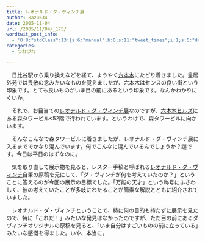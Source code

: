 ```yaml
---
title: レオナルド・ダ・ヴィンチ展
author: kazu634
date: 2005-11-04
url: /2005/11/04/_175/
wordtwit_post_info:
  - 'O:8:"stdClass":13:{s:6:"manual";b:0;s:11:"tweet_times";i:1;s:5:"delay";i:0;s:7:"enabled";i:1;s:10:"separation";s:2:"60";s:7:"version";s:3:"3.7";s:14:"tweet_template";b:0;s:6:"status";i:2;s:6:"result";a:0:{}s:13:"tweet_counter";i:2;s:13:"tweet_log_ids";a:1:{i:0;i:2145;}s:9:"hash_tags";a:0:{}s:8:"accounts";a:1:{i:0;s:7:"kazu634";}}'
categories:
  - つれづれ

---
```

<div class="section">
<p>
    　日比谷駅から乗り換えなどを経て、ようやく<a href="http://map.yahoo.co.jp/pl?nl=35.39.26.212&el=139.43.57.504&la=1&fi=1&skey=%cf%bb%cb%dc%cc%da%a5%d2%a5%eb%a5%ba&sc=2" onclick="__gaTracker('send', 'event', 'outbound-article', 'http://map.yahoo.co.jp/pl?nl=35.39.26.212&el=139.43.57.504&la=1&fi=1&skey=%cf%bb%cb%dc%cc%da%a5%d2%a5%eb%a5%ba&sc=2', '六本木');" target="blank">六本木</a>にたどり着きました。皇居外苑では畏敬の念みたいなものを覚えましたが、六本木はセンスの良い街という印象です。とても良いものがいま目の前にあるという印象です。なんかわかりにくいか。
</p></p> 
  
<p>
    　それで、お目当ての<a href="http://www.leonardodavinci.jp/index.html" onclick="__gaTracker('send', 'event', 'outbound-article', 'http://www.leonardodavinci.jp/index.html', 'レオナルド・ダ・ヴィンチ展');" target="blank">レオナルド・ダ・ヴィンチ展</a>なのですが、<a href="http://ja.wikipedia.org/wiki/%E5%85%AD%E6%9C%AC%E6%9C%A8%E3%83%92%E3%83%AB%E3%82%BA" onclick="__gaTracker('send', 'event', 'outbound-article', 'http://ja.wikipedia.org/wiki/%E5%85%AD%E6%9C%AC%E6%9C%A8%E3%83%92%E3%83%AB%E3%82%BA', '六本木ヒルズ');" target="blank">六本木ヒルズ</a>にある森タワービル<52階で行われています。というわけで、森タワービルに向かいます。
</p></p> 
  
<p>
    　そんなこんなで森タワービルに着きましたが、レオナルド・ダ・ヴィンチ展に入るまででかなり混んでいます。何でこんなに混んでいるんでしょうか？謎です。今日は平日のはずなのに。
</p></p> 
  
<p>
    　気を取り直して展示物を見ると、レスター手稿と呼ばれる<a href="http://ja.wikipedia.org/wiki/%E3%83%AC%E3%82%AA%E3%83%8A%E3%83%AB%E3%83%89%E3%83%BB%E3%83%80%E3%83%BB%E3%83%B4%E3%82%A3%E3%83%B3%E3%83%81" onclick="__gaTracker('send', 'event', 'outbound-article', 'http://ja.wikipedia.org/wiki/%E3%83%AC%E3%82%AA%E3%83%8A%E3%83%AB%E3%83%89%E3%83%BB%E3%83%80%E3%83%BB%E3%83%B4%E3%82%A3%E3%83%B3%E3%83%81', 'レオナルド・ダ・ヴィンチ');" target="blank">レオナルド・ダ・ヴィンチ</a>自筆の原稿を元にして、「ダ・ヴィンチが何を考えていたのか？」ということに答えるのが今回の展示の目標でした。「万能の天才」という称号にふさわしく、彼の考えていたことが多岐にわたることが簡素な解説とともに紹介されていました。
</p></p> 
  
<p>
    　レオナルド・ダ・ヴィンチということで、特に何の目的も持たずに展示を見たので、特に「これだ！」みたいな発見はなかったのですが、ただ目の前にあるダヴィンチオリジナルの原稿を見ると、「いま自分はすごいものの前に立っている」みたいな感慨を得ました。いや、本当に。
</p>
</div>